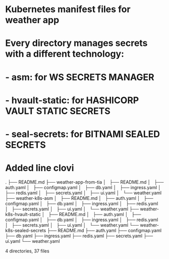# Kubernetes manifest files for weather app
# Every directory manages secrets with a different technology:
# - asm: for  WS SECRETS MANAGER
# - hvault-static: for HASHICORP VAULT STATIC SECRETS
# - seal-secrets: for BITNAMI SEALED SECRETS
# Added line clovi

.
├── README.md
├── weather-app-from-tia
│   ├── README.md
│   ├── auth.yaml
│   ├── configmap.yaml
│   ├── db.yaml
│   ├── ingress.yaml
│   ├── redis.yaml
│   ├── secrets.yaml
│   ├── ui.yaml
│   └── weather.yaml
├── weather-k8s-asm
│   ├── README.md
│   ├── auth.yaml
│   ├── configmap.yaml
│   ├── db.yaml
│   ├── ingress.yaml
│   ├── redis.yaml
│   ├── secrets.yaml
│   ├── ui.yaml
│   └── weather.yaml
├── weather-k8s-hvault-static
│   ├── README.md
│   ├── auth.yaml
│   ├── configmap.yaml
│   ├── db.yaml
│   ├── ingress.yaml
│   ├── redis.yaml
│   ├── secrets.yaml
│   ├── ui.yaml
│   └── weather.yaml
└── weather-k8s-sealed-secrets
    ├── README.md
    ├── auth.yaml
    ├── configmap.yaml
    ├── db.yaml
    ├── ingress.yaml
    ├── redis.yaml
    ├── secrets.yaml
    ├── ui.yaml
    └── weather.yaml

4 directories, 37 files
